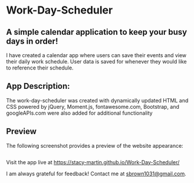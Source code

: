 # Work-Day-Scheduler

## A simple calendar application to keep your busy days in order!

I have created a calendar app where users can save their events and view their daily work schedule.  User data is saved for whenever they would like to reference their schedule.  

## App Description:

The work-day-scheduler was created with dynamically updated HTML and CSS powered by jQuery, Moment.js, fontawesome.com, Bootstrap, and googleAPIs.com were also added for additional functionality

## Preview

The following screenshot provides a preview of the website appearance:

![]()

Visit the app live at https://stacy-martin.github.io/Work-Day-Scheduler/


I am always grateful for feedback! 
Contact me at sbrown1031@gmail.com.
